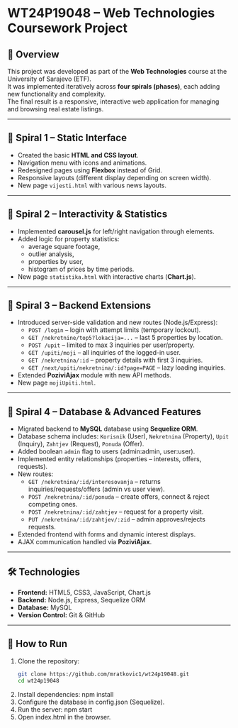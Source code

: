 # WT24P19048 – Web Technologies Coursework Project

## 📖 Overview  
This project was developed as part of the **Web Technologies** course at the University of Sarajevo (ETF).  
It was implemented iteratively across **four spirals (phases)**, each adding new functionality and complexity.  
The final result is a responsive, interactive web application for managing and browsing real estate listings.

---

## 🔹 Spiral 1 – Static Interface  
- Created the basic **HTML and CSS layout**.  
- Navigation menu with icons and animations.  
- Redesigned pages using **Flexbox** instead of Grid.  
- Responsive layouts (different display depending on screen width).  
- New page `vijesti.html` with various news layouts.  

---

## 🔹 Spiral 2 – Interactivity & Statistics  
- Implemented **carousel.js** for left/right navigation through elements.  
- Added logic for property statistics:  
  - average square footage,  
  - outlier analysis,  
  - properties by user,  
  - histogram of prices by time periods.  
- New page `statistika.html` with interactive charts (**Chart.js**).  

---

## 🔹 Spiral 3 – Backend Extensions  
- Introduced server-side validation and new routes (Node.js/Express):  
  - `POST /login` – login with attempt limits (temporary lockout).  
  - `GET /nekretnine/top5?lokacija=...` – last 5 properties by location.  
  - `POST /upit` – limited to max 3 inquiries per user/property.  
  - `GET /upiti/moji` – all inquiries of the logged-in user.  
  - `GET /nekretnina/:id` – property details with first 3 inquiries.  
  - `GET /next/upiti/nekretnina/:id?page=PAGE` – lazy loading inquiries.  
- Extended **PoziviAjax** module with new API methods.  
- New page `mojiUpiti.html`.  

---

## 🔹 Spiral 4 – Database & Advanced Features  
- Migrated backend to **MySQL** database using **Sequelize ORM**.  
- Database schema includes: `Korisnik` (User), `Nekretnina` (Property), `Upit` (Inquiry), `Zahtjev` (Request), `Ponuda` (Offer).  
- Added boolean `admin` flag to users (admin:admin, user:user).  
- Implemented entity relationships (properties – interests, offers, requests).  
- New routes:  
  - `GET /nekretnina/:id/interesovanja` – returns inquiries/requests/offers (admin vs user view).  
  - `POST /nekretnina/:id/ponuda` – create offers, connect & reject competing ones.  
  - `POST /nekretnina/:id/zahtjev` – request for a property visit.  
  - `PUT /nekretnina/:id/zahtjev/:zid` – admin approves/rejects requests.  
- Extended frontend with forms and dynamic interest displays.  
- AJAX communication handled via **PoziviAjax**.  

---

## 🛠️ Technologies  
- **Frontend:** HTML5, CSS3, JavaScript, Chart.js  
- **Backend:** Node.js, Express, Sequelize ORM  
- **Database:** MySQL  
- **Version Control:** Git & GitHub  

---

## 🚀 How to Run  
1. Clone the repository:  
   ```bash
   git clone https://github.com/mratkovic1/wt24p19048.git
   cd wt24p19048
2. Install dependencies:
   npm install
3. Configure the database in config.json (Sequelize).
4. Run the server:
   npm start
5. Open index.html in the browser.
